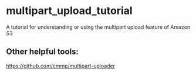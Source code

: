 # multipart_upload_tutorial
A tutorial for understanding or using the multipart upload feature of Amazon S3





















## Other helpful tools:

https://github.com/cmmp/multipart-uploader

